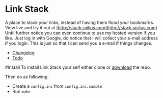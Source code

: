 Link Stack
==========
A place to stack your links, instead of having them flood your bookmarks. View live and try it out at [http://stack.snilius.com](http://stack.snilius.com). Until further notice you can even continue to use my hosted version if you like. Just log in with Google, do notice that I will collect your e-mail address if you login. This is just so that I can send you a e-mail if things changes.

- [Changelog](./CHANGELOG.md)
- [Todo](./TODO.md)

#Install
To install Link Stack your self either clone or [download](https://github.com/victorhaggqvist/linkstack/archive/master.zip) the repo.

Then do as following:
- Create a `config.inc` from `config.inc.sample`
- Run `make`
